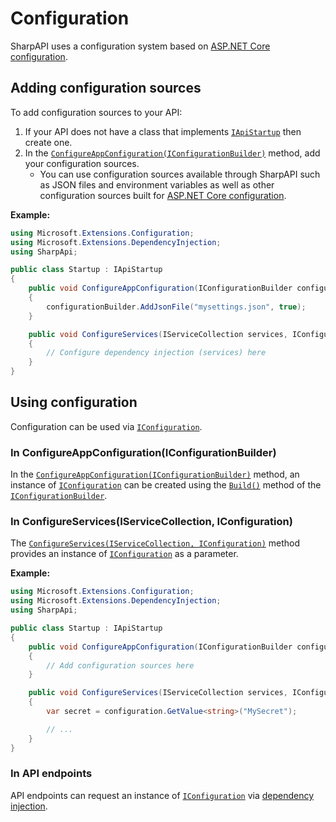 # Configuration

SharpAPI uses a configuration system based on [ASP.NET Core configuration](https://docs.microsoft.com/aspnet/core/fundamentals/configuration/?view=aspnetcore-3.1).

## Adding configuration sources

To add configuration sources to your API:

1. If your API does not have a class that implements [`IApiStartup`](~/obj/api/SharpApi.IApiStartup.yml) then create one.
2. In the [`ConfigureAppConfiguration(IConfigurationBuilder)`](~/obj/api/SharpApi.IApiStartup.yml#SharpApi_IApiStartup_ConfigureAppConfiguration_Microsoft_Extensions_Configuration_IConfigurationBuilder_) method, add your configuration sources.
    * You can use configuration sources available through SharpAPI such as JSON files and environment variables as well as other configuration sources built for [ASP.NET Core configuration](https://docs.microsoft.com/aspnet/core/fundamentals/configuration/?view=aspnetcore-3.1).

**Example:**

```cs
using Microsoft.Extensions.Configuration;
using Microsoft.Extensions.DependencyInjection;
using SharpApi;

public class Startup : IApiStartup
{
    public void ConfigureAppConfiguration(IConfigurationBuilder configurationBuilder)
    {
        configurationBuilder.AddJsonFile("mysettings.json", true);
    }

    public void ConfigureServices(IServiceCollection services, IConfiguration configuration)
    {
        // Configure dependency injection (services) here
    }
}
```

## Using configuration

Configuration can be used via [`IConfiguration`](https://docs.microsoft.com/dotnet/api/microsoft.extensions.configuration.iconfiguration?view=dotnet-plat-ext-3.1).

### In ConfigureAppConfiguration(IConfigurationBuilder)

In the [`ConfigureAppConfiguration(IConfigurationBuilder)`](~/obj/api/SharpApi.IApiStartup.yml#SharpApi_IApiStartup_ConfigureAppConfiguration_Microsoft_Extensions_Configuration_IConfigurationBuilder_) method, an instance of [`IConfiguration`](https://docs.microsoft.com/dotnet/api/microsoft.extensions.configuration.iconfiguration?view=dotnet-plat-ext-3.1) can be created using the [`Build()`](https://docs.microsoft.com/dotnet/api/microsoft.extensions.configuration.iconfigurationbuilder.build?view=dotnet-plat-ext-3.1#Microsoft_Extensions_Configuration_IConfigurationBuilder_Build) method of the [`IConfigurationBuilder`](https://docs.microsoft.com/dotnet/api/microsoft.extensions.configuration.iconfigurationbuilder?view=dotnet-plat-ext-3.1).

### In ConfigureServices(IServiceCollection, IConfiguration)

The [`ConfigureServices(IServiceCollection, IConfiguration)`](~/obj/api/SharpApi.IApiStartup.yml#SharpApi_IApiStartup_ConfigureServices_Microsoft_Extensions_DependencyInjection_IServiceCollection_Microsoft_Extensions_Configuration_IConfiguration_) method provides an instance of [`IConfiguration`](https://docs.microsoft.com/dotnet/api/microsoft.extensions.configuration.iconfiguration?view=dotnet-plat-ext-3.1) as a parameter.

**Example:**

```cs
using Microsoft.Extensions.Configuration;
using Microsoft.Extensions.DependencyInjection;
using SharpApi;

public class Startup : IApiStartup
{
    public void ConfigureAppConfiguration(IConfigurationBuilder configurationBuilder)
    {
        // Add configuration sources here
    }

    public void ConfigureServices(IServiceCollection services, IConfiguration configuration)
    {
        var secret = configuration.GetValue<string>("MySecret");

        // ...
    }
}
```

### In API endpoints

API endpoints can request an instance of [`IConfiguration`](https://docs.microsoft.com/dotnet/api/microsoft.extensions.configuration.iconfiguration?view=dotnet-plat-ext-3.1) via [dependency injection](dependency-injection-services.md).